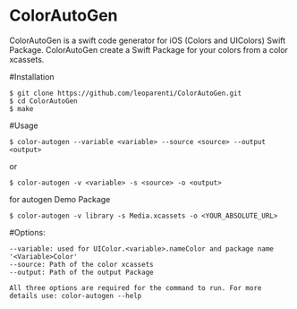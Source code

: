 # ColorAutoGen

ColorAutoGen is a swift code generator for iOS (Colors and UIColors) Swift Package.
ColorAutoGen create a Swift Package for your colors from a color xcassets.

#Installation
```
$ git clone https://github.com/leoparenti/ColorAutoGen.git
$ cd ColorAutoGen
$ make
```
#Usage
```
$ color-autogen --variable <variable> --source <source> --output <output>
```
or
```
$ color-autogen -v <variable> -s <source> -o <output>
```
for autogen Demo Package
```
$ color-autogen -v library -s Media.xcassets -o <YOUR_ABSOLUTE_URL>
```
#Options:
```
--variable: used for UIColor.<variable>.nameColor and package name '<Variable>Color'
--source: Path of the color xcassets
--output: Path of the output Package

All three options are required for the command to run. For more details use: color-autogen --help

```
